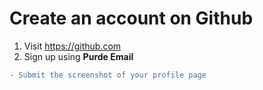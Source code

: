 # Create an account on Github

1. Visit https://github.com
1. Sign up using **Purde Email**

```diff
- Submit the screenshot of your profile page
```
